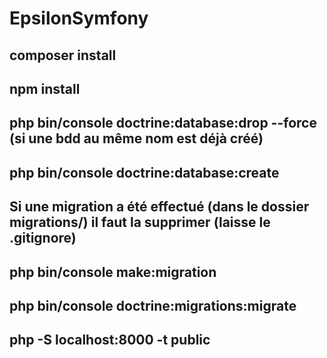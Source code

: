 # EpsilonSymfony

## composer install
## npm install
## php bin/console doctrine:database:drop --force (si une bdd au même nom est déjà créé)
## php bin/console doctrine:database:create
## Si une migration a été effectué (dans le dossier migrations/) il faut la supprimer (laisse le .gitignore)
## php bin/console make:migration
## php bin/console doctrine:migrations:migrate
## php -S localhost:8000 -t public